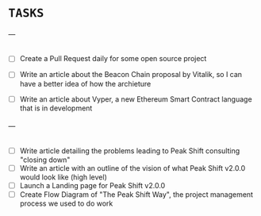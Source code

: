 # `TASKS`

###### —

- [ ] Create a Pull Request daily for some open source project

- [ ] Write an article about the Beacon Chain proposal by Vitalik, so I can have a better idea of how the archieture
- [ ] Write an article about Vyper, a new Ethereum Smart Contract language that is in development

###### —

- [ ] Write article detailing the problems leading to Peak Shift consulting "closing down"
- [ ] Write an article with an outline of the vision of what Peak Shift v2.0.0 would look like (high level)
- [ ] Launch a Landing page for Peak Shift v2.0.0
- [ ] Create Flow Diagram of "The Peak Shift Way", the project management process we used to do work
